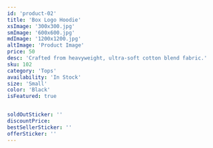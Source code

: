 ```yaml
---
id: 'product-02'
title: 'Box Logo Hoodie'
xsImage: '300x300.jpg'
smImage: '600x600.jpg'
mdImage: '1200x1200.jpg'
altImage: 'Product Image'
price: 50
desc: 'Crafted from heavyweight, ultra-soft cotton blend fabric.'
sku: 102
category: 'Tops'
availability: 'In Stock'
size: 'Small'
color: 'Black'
isFeatured: true


soldOutSticker: ''
discountPrice: 
bestSellerSticker: ''
offerSticker: ''
---
```

